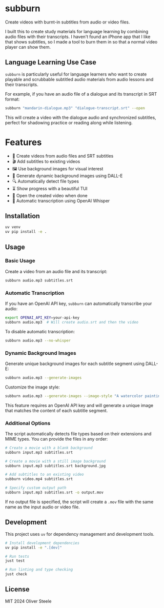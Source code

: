 # subburn

Create videos with burnt-in subtitles from audio or video files.

I built this to create study materials for language learning by combining audio
files with their transcripts. I haven't found an iPhone app that I like that
shows subtitles, so I made a tool to burn them in so that a normal video player
can show them.

## Language Learning Use Case

`subburn` is particularly useful for language learners who want to create playable and scrubbable subtitled audio materials from audio lessons and their transcripts.

For example, if you have an audio file of a dialogue and its transcript in SRT format:

```bash
subburn "mandarin-dialogue.mp3" "dialogue-transcript.srt" --open
```

This will create a video with the dialogue audio and synchronized subtitles, perfect for shadowing practice or reading along while listening.

# Features

- 🎵 Create videos from audio files and SRT subtitles
- 🎬 Add subtitles to existing videos
- 🖼️ Use background images for visual interest
- 🎨 Generate dynamic background images using DALL-E
- 🔍 Automatically detect file types
- ⏳ Show progress with a beautiful TUI
- 🚀 Open the created video when done
- 🎯 Automatic transcription using OpenAI Whisper

## Installation

```bash
uv venv
uv pip install -e .
```

## Usage

### Basic Usage

Create a video from an audio file and its transcript:
```bash
subburn audio.mp3 subtitles.srt
```

### Automatic Transcription

If you have an OpenAI API key, `subburn` can automatically transcribe your audio:

```bash
export OPENAI_API_KEY=your-api-key
subburn audio.mp3  # Will create audio.srt and then the video
```

To disable automatic transcription:
```bash
subburn audio.mp3 --no-whisper
```

### Dynamic Background Images

Generate unique background images for each subtitle segment using DALL-E:

```bash
subburn audio.mp3 --generate-images
```

Customize the image style:
```bash
subburn audio.mp3 --generate-images --image-style "A watercolor painting in pastel colors"
```

This feature requires an OpenAI API key and will generate a unique image that matches the content of each subtitle segment.

### Additional Options

The script automatically detects file types based on their extensions and MIME types. You can provide the files in any order:

```bash
# Create a movie with a blank background
subburn input.mp3 subtitles.srt

# Create a movie with a still image background
subburn input.mp3 subtitles.srt background.jpg

# Add subtitles to an existing video
subburn video.mp4 subtitles.srt

# Specify custom output path
subburn input.mp3 subtitles.srt -o output.mov
```

If no output file is specified, the script will create a `.mov` file with the same name as the input audio or video file.

## Development

This project uses `uv` for dependency management and development tools.

```bash
# Install development dependencies
uv pip install -e ".[dev]"

# Run tests
just test

# Run linting and type checking
just check
```

## License

MIT 2024 Oliver Steele
